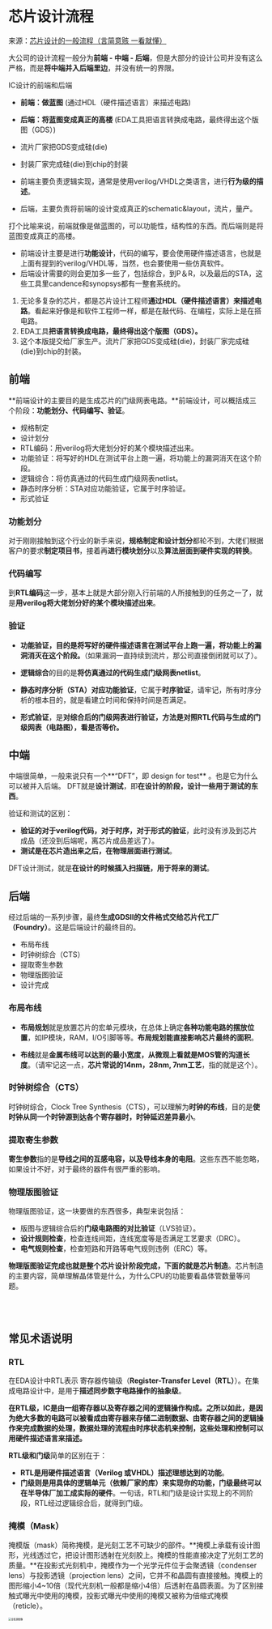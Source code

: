 # 芯片设计流程

来源：[芯片设计的一般流程（言简意赅 一看就懂）](https://blog.csdn.net/EE_onlyknow_mat/article/details/94591850)

大公司的设计流程一般分为**前端 - 中端 - 后端**，但是大部分的设计公司并没有这么严格，而是**将中端并入后端里边**，并没有统一的界限。

IC设计的前端和后端

- **前端：做蓝图** (通过HDL（硬件描述语言）来描述电路)
- **后端：将蓝图变成真正的高楼** (EDA工具把语言转换成电路，最终得出这个版图（GDS）)
- 流片厂家把GDS变成硅(die)
- 封装厂家完成硅(die)到chip的封装



- 前端主要负责逻辑实现，通常是使用verilog/VHDL之类语言，进行**行为级的描述**。

- 后端，主要负责将前端的设计变成真正的schematic&layout，流片，量产。


打个比喻来说，前端就像是做蓝图的，可以功能性，结构性的东西。而后端则是将蓝图变成真正的高楼。

- 前端设计主要是进行**功能设计**，代码的编写，要会使用硬件描述语言，也就是上面有提到的verilog/VHDL等，当然，也会要使用一些仿真软件。
- 后端设计需要的则会更加多一些了，包括综合，到P＆R，以及最后的STA，这些工具里candence和synopsys都有一整套系统的。

1. 无论多复杂的芯片，都是芯片设计工程师**通过HDL（硬件描述语言）来描述电路**。看起来好像是和软件工程师一样，都是在敲代码、在编程，实际上是在搭电路。
2. EDA工具**把语言转换成电路，最终得出这个版图（GDS）。**
3. 这个本版提交给厂家生产。流片厂家把GDS变成硅(die)，封装厂家完成硅(die)到chip的封装。



## 前端

**前端设计的主要目的是生成芯片的门级网表电路。**前端设计，可以概括成三个阶段：**功能划分、代码编写、验证**。

- 规格制定
- 设计划分
- RTL编码：用verilog将大佬划分好的某个模块描述出来。
- 功能验证：将写好的HDL在测试平台上跑一遍，将功能上的漏洞消灭在这个阶段。
- 逻辑综合：将仿真通过的代码生成门级网表netlist。
- 静态时序分析：STA对应功能验证，它属于时序验证。
- 形式验证

### 功能划分

对于刚刚接触到这个行业的新手来说，**规格制定和设计划分**都轮不到，大佬们根据客户的要求**制定项目书**，接着再**进行模块划分**以及**算法层面到硬件实现的转换**。

### 代码编写

到**RTL编码**这一步，基本上就是大部分刚入行前端的人所接触到的任务之一了，就是**用verilog将大佬划分好的某个模块描述出来**。

### 验证

* **功能验证，目的是将写好的硬件描述语言在测试平台上跑一遍，将功能上的漏洞消灭在这个阶段。**（如果漏洞一直持续到流片，那公司直接倒闭就可以了）。

* **逻辑综合**的目的是**将仿真通过的代码生成门级网表netlist**。

* **静态时序分析（STA）对应功能验证**，它属于**时序验证**，请牢记，所有时序分析的根本目的，就是看建立时间和保持时间是否满足。
* **形式验证**，是**对综合后的门级网表进行验证，方法是对照RTL代码与生成的门级网表（电路图），看是否等价。**



## 中端

中端很简单，一般来说只有一个**“DFT”，即 design for test** 。也是它为什么可以被并入后端。
DFT就是**设计测试**，即**在设计的阶段，设计一些用于测试的东西**。

验证和测试的区别：

* **验证的对于verilog代码，对于时序，对于形式的验证**，此时没有涉及到芯片成品（还没到后端呢，离芯片成品差远了）。
* **测试是在芯片造出来之后，在物理层面进行测试**。

DFT设计测试，就是**在设计的时候插入扫描链，用于将来的测试**。



## 后端

经过后端的一系列步骤，最终**生成GDSII的文件格式交给芯片代工厂（Foundry）**。这是后端设计的最终目的。

- 布局布线
- 时钟树综合（CTS）
- 提取寄生参数
- 物理版图验证
- 设计完成

### 布局布线

* **布局规划**就是放置芯片的宏单元模块，在总体上确定**各种功能电路的摆放位置**，如IP模块，RAM，I/O引脚等等。**布局规划能直接影响芯片最终的面积**。

* **布线**就是**金属布线可以达到的最小宽度，从微观上看就是MOS管的沟道长度**。（请牢记这一点，**芯片常说的14nm，28nm, 7nm工艺**，指的就是这个）。

### 时钟树综合（CTS）

时钟树综合，Clock Tree Synthesis（CTS），可以理解为**时钟的布线**，目的是**使时钟从同一个时钟源到达各个寄存器时，时钟延迟差异最小**。

### 提取寄生参数

**寄生参数**指的是**导线之间的互感电容，以及导线本身的电阻**。这些东西不能忽略，如果设计不好，对于最终的器件有很严重的影响。

### 物理版图验证

物理版图验证，这一块要做的东西很多，典型来说包括：

- 版图与逻辑综合后的**门级电路图的对比验证**（LVS验证）。
- **设计规则检查**，检查连线间距，连线宽度等是否满足工艺要求（DRC）。
- **电气规则检查**，检查短路和开路等电气规则违例（ERC）等。

**物理版图验证完成也就是整个芯片设计阶段完成，下面的就是芯片制造**。芯片制造的主要内容，简单理解晶体管是什么，为什么CPU的功能要看晶体管数量等问题。

<br/>

<br/>

## 常见术语说明

### RTL


在EDA设计中RTL表示 寄存器传输级（**Register-Transfer Level（RTL）**）。在集成电路设计中，是用于**描述同步数字电路操作的抽象级**。

**在RTL级，IC是由一组寄存器以及寄存器之间的逻辑操作构成。**之所以如此，是因为**绝大多数的电路可以被看成由寄存器来存储二进制数据、由寄存器之间的逻辑操作来完成数据的处理，数据处理的流程由时序状态机来控制，这些处理和控制可以用硬件描述语言来描述。**

**RTL级和门级**简单的区别在于：

* **RTL是用硬件描述语言（Verilog 或VHDL）描述理想达到的功能**。
* **门级则是用具体的逻辑单元（依赖厂家的库）来实现你的功能，门级最终可以在半导体厂加工成实际的硬件**。一句话，RTL和门级是设计实现上的不同阶段，RTL经过逻辑综合后，就得到门级。

### 掩模（Mask）

掩模版（mask）简称掩模，是光刻工艺不可缺少的部件。**掩模上承载有设计图形，光线透过它，把设计图形透射在光刻胶上。掩模的性能直接决定了光刻工艺的质量。**在投影式光刻机中，掩模作为一个光学元件位于会聚透镜（condenser lens）与投影透镜（projection lens）之间，它并不和晶圆有直接接触。掩模上的图形缩小4~10倍（现代光刻机一般都是缩小4倍）后透射在晶圆表面。为了区别接触式曝光中使用的掩模，投影式曝光中使用的掩模又被称为倍缩式掩模（reticle）。

<img src="https://i.loli.net/2021/09/03/Zzq2SCbdAH57OGQ.png" alt="查看源图像" style="zoom: 33%;" />



